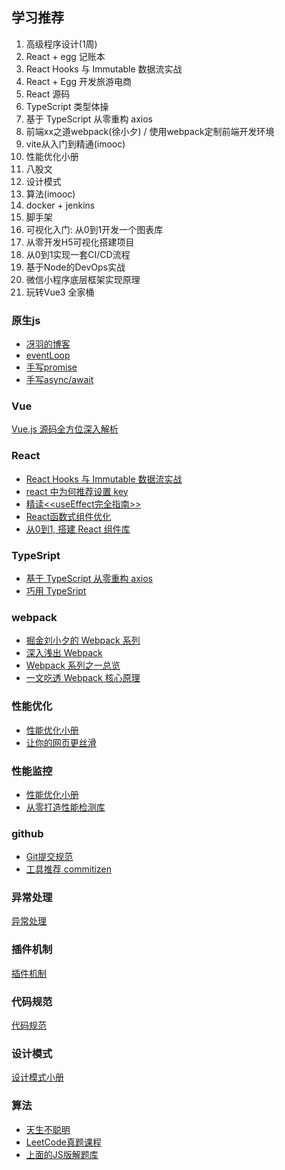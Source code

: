 ## 学习推荐

1. 高级程序设计(1周)
2. React + egg 记账本
3. React Hooks 与 Immutable 数据流实战
4. React + Egg 开发旅游电商
5. React 源码
6. TypeScript 类型体操
7. 基于 TypeScript 从零重构 axios
8. 前端xx之道webpack(徐小夕) / 使用webpack定制前端开发环境
9. vite从入门到精通(imooc)
10. 性能优化小册
11. 八股文
12. 设计模式
13. 算法(imooc)
14. docker + jenkins
15. 脚手架
16. 可视化入门: 从0到1开发一个图表库
18. 从零开发H5可视化搭建项目
17. 从0到1实现一套CI/CD流程
19. 基于Node的DevOps实战
20. 微信小程序底层框架实现原理
21. 玩转Vue3 全家桶


### 原生js
- [冴羽的博客](https://github.com/mqyqingfeng/Blog)
- [eventLoop]()
- [手写promise]()
- [手写async/await]()

### Vue
[Vue.js 源码全方位深入解析](https://coding.imooc.com/class/228.html)

### React
- [React Hooks 与 Immutable 数据流实战](https://juejin.cn/book/6844733816460804104)
- [react 中为何推荐设置 key](https://zhuanlan.zhihu.com/p/112917118)
- [精读<<useEffect完全指南>>](https://github.com/ascoders/weekly/blob/v2/096.%E7%B2%BE%E8%AF%BB%E3%80%8AuseEffect%20%E5%AE%8C%E5%85%A8%E6%8C%87%E5%8D%97%E3%80%8B.md)
- [React函数式组件优化](https://juejin.cn/post/6844904000043614222)
- [从0到1, 搭建 React 组件库](https://www.infoq.cn/article/i4q9ybdmxzmu8eex8qvh)

### TypeSript
- [基于 TypeScript 从零重构 axios](https://coding.imooc.com/class/330.html)
- [巧用 TypeSript](https://juejin.cn/post/6844903796997357582)

### webpack
- [掘金刘小夕的 Webpack 系列](https://juejin.cn/post/6844904079219490830)
- [深入浅出 Webpack](http://webpack.wuhaolin.cn/)
- [Webpack 系列之一总览](https://github.com/DDFE/DDFE-blog/issues/36)
- [一文吃透 Webpack 核心原理](https://zhuanlan.zhihu.com/p/363928061)

### 性能优化
- [性能优化小册](https://juejin.cn/book/6844733750048210957)
- [让你的网页更丝滑](https://zhuanlan.zhihu.com/p/66398148)

### 性能监控
- [性能优化小册](https://juejin.cn/book/6844733750048210957)
- [从零打造性能检测库](https://juejin.cn/post/6919295789630455815)

### github 
- [Git提交规范](https://juejin.cn/post/6920383665713348615)
- [工具推荐 commitizen]()

### 异常处理
[异常处理](https://juejin.cn/post/6844903462002491399)

### 插件机制
[插件机制](https://juejin.cn/post/6844904039608500237)

### 代码规范
[代码规范](https://github.com/beginor/clean-code-javascript)

### 设计模式
[设计模式小册](https://juejin.cn/book/6844733790204461070)

### 算法
- [天生不聪明](https://mp.weixin.qq.com/s/QvXIDpyrpiOmvEhcOUUmxQ)
- [LeetCode真题课程](https://coding.imooc.com/class/82.html)
- [上面的JS版解题库](https://github.com/sl1673495/leetcode-javascript/issues?page=1&q=is%3Aissue+is%3Aopen)